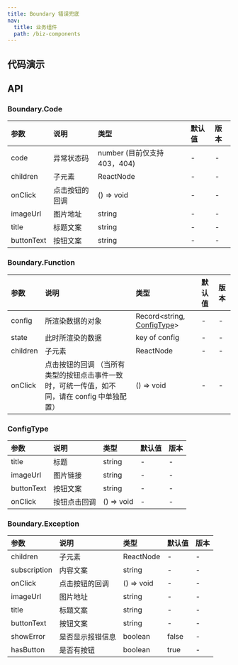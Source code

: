 ```yaml
---
title: Boundary 错误兜底
nav:
  title: 业务组件
  path: /biz-components
---
```


## 代码演示

<!-- prettier-ignore -->
<code src="./demo/Function.tsx" title="业务功能兜底展示" ></code>
<code src="./demo/403Code.tsx" title="403 错误码兜底" ></code>
<code src="./demo/404Code.tsx" title="404 错误码兜底"></code>
<code src="./demo/ErrorException.tsx" title="JS Error 兜底报错" description="Exception 使用时只需用该组件将需要兜底的页面包裹,然后子组件报错即可触发"></code>
<code src="./demo/CompatibleException.tsx" title="兼容性报错" title="Exception 使用时只需用该组件将需要兜底的页面包裹,应用判断是否存在兼容性问题传值即可"></code>

## API

### Boundary.Code

| 参数       | 说明           | 类型                         | 默认值 | 版本 |
| :--------- | :------------- | :--------------------------- | :----- | :--- |
| code       | 异常状态码     | number (目前仅支持 403，404) | -      | -    |
| children   | 子元素         | ReactNode                    | -      | -    |
| onClick    | 点击按钮的回调 | () => void                   | -      | -    |
| imageUrl   | 图片地址       | string                       | -      | -    |
| title      | 标题文案       | string                       | -      | -    |
| buttonText | 按钮文案       | string                       | -      | -    |

### Boundary.Function

| 参数 | 说明 | 类型 | 默认值 | 版本 |
| :-- | :-- | :-- | :-- | :-- |
| config | 所渲染数据的对象 | Record<string, [ConfigType](boundary#ConfigType)> | - | - |
| state | 此时所渲染的数据 | key of config | - | - |
| children | 子元素 | ReactNode | - | - |
| onClick | 点击按钮的回调 （当所有类型的按钮点击事件一致时，可统一传值，如不同，请在 config 中单独配置） | () => void | - | - |

### ConfigType

| 参数       | 说明         | 类型       | 默认值 | 版本 |
| :--------- | :----------- | :--------- | :----- | :--- |
| title      | 标题         | string     | -      | -    |
| imageUrl   | 图片链接     | string     | -      | -    |
| buttonText | 按钮文案     | string     | -      | -    |
| onClick    | 按钮点击回调 | () => void | -      | -    |

### Boundary.Exception

| 参数         | 说明             | 类型       | 默认值 | 版本 |
| :----------- | :--------------- | :--------- | :----- | :--- |
| children     | 子元素           | ReactNode  | -      | -    |
| subscription | 内容文案         | string     | -      | -    |
| onClick      | 点击按钮的回调   | () => void | -      | -    |
| imageUrl     | 图片地址         | string     | -      | -    |
| title        | 标题文案         | string     | -      | -    |
| buttonText   | 按钮文案         | string     | -      | -    |
| showError    | 是否显示报错信息 | boolean    | false  | -    |
| hasButton    | 是否有按钮       | boolean    | true   | -    |
